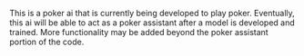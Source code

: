 This is a poker ai that is currently being developed to play poker.
Eventually, this ai will be able to act as a poker assistant after a model is developed and trained.
More functionality may be added beyond the poker assistant portion of the code.